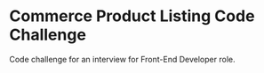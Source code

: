 # Commerce Product Listing Code Challenge

Code challenge for an interview for Front-End Developer role.